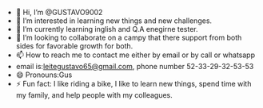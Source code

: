 - 👋 Hi, I’m @GUSTAVO9002
- 👀 I’m interested in learning new things and new challenges.
- 🌱 I’m currently learning inglish and  Q.A enegirne tester.
- 💞️ I’m looking to collaborate on a campy that there support from both sides for favorable growth for both.
- 📫 How to reach me to contact me either by email or by call or whatsapp
- email is:leitegustavo65@gmail.com, phone number 52-33-29-32-53-53
- 😄 Pronouns:Gus 
- ⚡ Fun fact: I like riding a bike, I like to learn new things, spend time with my family, and help people with my colleagues.

<!---
GUSTAVO9002/GUSTAVO9002 is a ✨ special ✨ repository because its `README.md` (this file) appears on your GitHub profile.
You can click the Preview link to take a look at your changes.
--->
